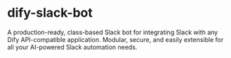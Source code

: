# dify-slack-bot
A production-ready, class-based Slack bot for integrating Slack with any Dify API-compatible application. Modular, secure, and easily extensible for all your AI-powered Slack automation needs.
